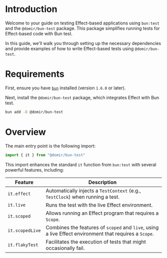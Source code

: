 # Introduction

Welcome to your guide on testing Effect-based applications using `bun:test` and the `@domir/bun-test` package. This package simplifies running tests for Effect-based code with Bun test.

In this guide, we'll walk you through setting up the necessary dependencies and provide examples of how to write Effect-based tests using `@domir/bun-test`.

# Requirements

First, ensure you have [`bun`](https://bun.sh/) installed (version `1.6.0` or later).

Next, install the `@domir/bun-test` package, which integrates Effect with Bun test.

```sh
bun add -D @domir/bun-test
```

# Overview

The main entry point is the following import:

```ts
import { it } from "@domir/bun-test"
```

This import enhances the standard `it` function from `bun:test` with several powerful features, including:

| Feature         | Description                                                                                            |
| --------------- | ------------------------------------------------------------------------------------------------------ |
| `it.effect`     | Automatically injects a `TestContext` (e.g., `TestClock`) when running a test.                         |
| `it.live`       | Runs the test with the live Effect environment.                                                        |
| `it.scoped`     | Allows running an Effect program that requires a `Scope`.                                              |
| `it.scopedLive` | Combines the features of `scoped` and `live`, using a live Effect environment that requires a `Scope`. |
| `it.flakyTest`  | Facilitates the execution of tests that might occasionally fail.                                       |

<!-- # Writing Tests with `it.effect`

Here's how to use `it.effect` to write your tests:

**Syntax**

```ts
import { it } from "@domir/bun-test"

it.effect("test name", () => EffectContainingAssertions, timeout: number | TestOptions = 5_000)
```

`it.effect` automatically provides a `TestContext`, allowing access to services like [`TestClock`](#using-the-testclock).

## Testing Successful Operations

To write a test, place your assertions directly within the main effect. This ensures that your assertions are evaluated as part of the test's execution.

**Example** (Testing a Successful Operation)

In the following example, we test a function that divides two numbers, but fails if the divisor is zero. The goal is to check that the function returns the correct result when given valid input.

```ts
import { it, expect } from "@domir/bun-test"
import { Effect } from "effect"

// A simple divide function that returns an Effect, failing when dividing by zero
function divide(a: number, b: number) {
  if (b === 0) return Effect.fail("Cannot divide by zero")
  return Effect.succeed(a / b)
}

// Testing a successful division
it.effect("test success", () =>
  Effect.gen(function* () {
    const result = yield* divide(4, 2) // Expect 4 divided by 2 to succeed
    expect(result).toBe(2) // Assert that the result is 2
  })
)
```

## Testing Successes and Failures as `Exit`

When you need to handle both success and failure cases in a test, you can use `Effect.exit` to capture the outcome as an `Exit` object. This allows you to verify both successful and failed results within the same test structure.

**Example** (Testing Success and Failure with `Exit`)

```ts
import { it, expect } from "@domir/bun-test"
import { Effect, Exit } from "effect"

// A function that divides two numbers and returns an Effect.
// It fails if the divisor is zero.
function divide(a: number, b: number) {
  if (b === 0) return Effect.fail("Cannot divide by zero")
  return Effect.succeed(a / b)
}

// Test case for a successful division, using `Effect.exit` to capture the result
it.effect("test success as Exit", () =>
  Effect.gen(function* () {
    const result = yield* Effect.exit(divide(4, 2)) // Capture the result as an Exit
    expect(result).toStrictEqual(Exit.succeed(2)) // Expect success with the value 2
  })
)

// Test case for a failure (division by zero), using `Effect.exit`
it.effect("test failure as Exit", () =>
  Effect.gen(function* () {
    const result = yield* Effect.exit(divide(4, 0)) // Capture the result as an Exit
    expect(result).toStrictEqual(Exit.fail("Cannot divide by zero")) // Expect failure with the correct message
  })
)
```

## Using the TestClock

When writing tests with `it.effect`, a `TestContext` is automatically provided. This context gives access to various testing services, including the [`TestClock`](https://effect.website/docs/guides/testing/testclock), which allows you to simulate the passage of time in your tests.

**Note**: If you want to use the real-time clock (instead of the simulated one), you can switch to `it.live`.

**Example** (Using `TestClock` and `it.live`)

Here are examples that demonstrate how you can work with time in your tests using `it.effect` and `TestClock`:

1. **Using `it.live` to show the current time**: This will display the actual system time, since it runs in the live environment.

2. **Using `it.effect` without adjustments**: By default, the `TestClock` starts at `0`, simulating the beginning of time for your test without any time passing.

3. **Using `it.effect` and adjusting time**: In this test, we simulate the passage of time by advancing the clock by 1000 milliseconds (1 second).

```ts
import { it } from "@domir/bun-test"
import { Clock, Effect, TestClock } from "effect"

// Effect to log the current time
const logNow = Effect.gen(function* () {
  const now = yield* Clock.currentTimeMillis // Fetch the current time from the clock
  console.log(now) // Log the current time
})

// Example of using the real system clock with `it.live`
it.live("runs the test with the live Effect environment", () =>
  Effect.gen(function* () {
    yield* logNow // Prints the actual current time
  })
)

// Example of using `it.effect` with the default test environment
it.effect("run the test with the test environment", () =>
  Effect.gen(function* () {
    yield* logNow // Prints 0, as the test clock starts at 0
  })
)

// Example of advancing the test clock by 1000 milliseconds
it.effect("run the test with the test environment and the time adjusted", () =>
  Effect.gen(function* () {
    yield* TestClock.adjust("1000 millis") // Move the clock forward by 1000 milliseconds
    yield* logNow // Prints 1000, reflecting the adjusted time
  })
)
```

## Skipping Tests

If you need to temporarily disable a test but don't want to delete or comment out the code, you can use `it.effect.skip`. This is helpful when you're working on other parts of your test suite but want to keep the test for future execution.

**Example** (Skipping a Test)

```ts
import { it } from "@domir/bun-test"
import { Effect, Exit } from "effect"
import { expect } from "@domir/bun-test"

function divide(a: number, b: number) {
  if (b === 0) return Effect.fail("Cannot divide by zero")
  return Effect.succeed(a / b)
}

// Temporarily skip the test for dividing numbers
it.effect.skip("test failure as Exit", () =>
  Effect.gen(function* () {
    const result = yield* Effect.exit(divide(4, 0))
    expect(result).toStrictEqual(Exit.fail("Cannot divide by zero"))
  })
)
```

## Running a Single Test

When you're developing or debugging, it's often useful to run a specific test without executing the entire test suite. You can achieve this by using `it.effect.only`, which will run just the selected test and ignore the others.

**Example** (Running a Single Test)

```ts
import { it } from "@domir/bun-test"
import { Effect, Exit } from "effect"
import { expect } from "@domir/bun-test"

function divide(a: number, b: number) {
  if (b === 0) return Effect.fail("Cannot divide by zero")
  return Effect.succeed(a / b)
}

// Run only this test, skipping all others
it.effect.only("test failure as Exit", () =>
  Effect.gen(function* () {
    const result = yield* Effect.exit(divide(4, 0))
    expect(result).toStrictEqual(Exit.fail("Cannot divide by zero"))
  })
)
```

## Expecting Tests to Fail

When adding new failing tests, you might not be able to fix them right away. Instead of skipping them, you may want to assert it fails, so that when you fix them, you'll know and can re-enable them before it regresses.

**Example** (Asserting one test fails)

```ts
import { it } from "@domir/bun-test"
import { Effect, Exit } from "effect"

function divide(a: number, b: number): number {
  if (b === 0) return Effect.fail("Cannot divide by zero")
  return Effect.succeed(a / b)
}

// Temporarily assert that the test for dividing by zero fails.
it.effect.fails("dividing by zero special cases", ({ expect }) =>
  Effect.gen(function* () {
    const result = yield* Effect.exit(divide(4, 0))
    expect(result).toStrictEqual(0)
  })
)
```

## Logging

By default, `it.effect` suppresses log output, which can be useful for keeping test results clean. However, if you want to enable logging during tests, you can use `it.live` or provide a custom logger to control the output.

**Example** (Controlling Logging in Tests)

```ts
import { it } from "@domir/bun-test"
import { Effect, Logger } from "effect"

// This test won't display the log message, as logging is suppressed by default in `it.effect`
it.effect("does not display a log", () =>
  Effect.gen(function* () {
    yield* Effect.log("it.effect") // Log won't be shown
  })
)

// This test will display the log because a custom logger is provided
it.effect("providing a logger displays a log", () =>
  Effect.gen(function* () {
    yield* Effect.log("it.effect with custom logger") // Log will be displayed
  }).pipe(
    Effect.provide(Logger.pretty) // Providing a pretty logger for log output
  )
)

// This test runs using `it.live`, which enables logging by default
it.live("it.live displays a log", () =>
  Effect.gen(function* () {
    yield* Effect.log("it.live") // Log will be displayed
  })
)
```

# Writing Tests with `it.scoped`

The `it.scoped` method is used for tests that involve `Effect` programs needing a `Scope`. A `Scope` ensures that any resources your test acquires are managed properly, meaning they will be released when the test completes. This helps prevent resource leaks and guarantees test isolation.

**Example** (Using `it.scoped` to Manage Resource Lifecycle)

```ts
import { it } from "@domir/bun-test"
import { Console, Effect } from "effect"

// Simulating the acquisition and release of a resource with console logging
const acquire = Console.log("acquire resource")
const release = Console.log("release resource")

// Defining a resource that requires proper management
const resource = Effect.acquireRelease(acquire, () => release)

// Incorrect usage: This will result in a type error because it lacks a scope
it.effect("run with scope", () =>
  Effect.gen(function* () {
    yield* resource
  })
)

// Correct usage: Using 'it.scoped' to manage the scope correctly
it.scoped("run with scope", () =>
  Effect.gen(function* () {
    yield* resource
  })
)
```

# Writing Tests with `it.flakyTest`

`it.flakyTest` is a utility designed to manage tests that may not succeed consistently on the first attempt. These tests, often referred to as "flaky," can fail due to factors like timing issues, external dependencies, or randomness. `it.flakyTest` allows for retrying these tests until they pass or a specified timeout is reached.

**Example** (Handling Flaky Tests with Retries)

Let's start by setting up a basic test scenario that has the potential to fail randomly:

```ts
import { it } from "@domir/bun-test"
import { Effect, Random } from "effect"

// Simulating a flaky effect
const flaky = Effect.gen(function* () {
  const random = yield* Random.nextBoolean
  if (random) {
    return yield* Effect.fail("Failed due to randomness")
  }
})

// Standard test that may fail intermittently
it.effect("possibly failing test", () => flaky)
```

In this test, the outcome is random, so the test might fail depending on the result of `Random.nextBoolean`.

To handle this flakiness, we use `it.flakyTest` to retry the test until it passes, or until a defined timeout expires:

```ts
// Retrying the flaky test with a 5-second timeout
it.effect("retrying until success or timeout", () =>
  it.flakyTest(flaky, "5 seconds")
)
``` -->
